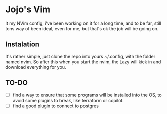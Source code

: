 # Jojo's Vim

It my NVim config, i've been working on it for a long time, and to be far, still tons way of been ideal, even for me, but that's ok the job will be going on.

## Instalation
It's rather simple, just clone the repo into yours ~/.config, with the folder named nvim. So after this when you start the nvim, the Lazy will kick in and download everything for you.

## TO-DO
- [ ] find a way to ensure that some programs will be installed into the OS, to avoid some plugins to break, like terraform or copilot.
- [ ] find a good plugin to connect to postgres
